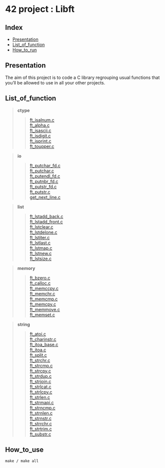# 42 project : Libft

## Index

* [Presentation](#Presentation)
* [List_of_function](#List_of_function)
* [How_to_run](#How_to_run)

## Presentation

The aim of this project is to code a C library regrouping usual functions that you’ll be allowed to use in all your other projects.

## List_of_function

>**ctype**
>>[ft_isalnum.c](./src/ctype/ft_isalnum.c)  
[ft_alpha.c](./src/ctype/ft_alpha.c)  
[ft_isascii.c](./src/ctype/ft_isascii.c)  
[ft_isdigit.c](./src/ctype/ft_isdigit.c)  
[ft_isprint.c](./src/ctype/t_isprint.c)  
[ft_toupper.c](./src/ctype/ft_toupper.c)  

>**io**
>>[ft_putchar_fd.c](./src/io/ft_putchar_fd.c)  
[ft_putchar.c](./src/io/ft_putchar.c)  
[ft_putendl_fd.c](./src/io/ft_putendl_fd.c)   
[ft_putnbr_fd.c](./src/io/ft_putnbr_fd.c)  
[ft_putstr_fd.c](./src/io/ft_putstr_fd.c)  
[ft_putstr.c](./src/io/ft_putstr.c)  
[get_next_line.c](./src/io/get_next_line.c)  

>**list**
>>[ft_lstadd_back.c](./src/list/ft_lstadd_back.c)  
[ft_lstadd_front.c](./src/list/ft_lstadd_front.c)  
[ft_lstclear.c](./src/list/ft_lstclear.c)  
[ft_lstdelone.c](./src/list/ft_lstdelone.c)  
[ft_lstiter.c](./src/list/ft_lstiter.c)  
[ft_lstlast.c](./src/list/ft_lstlast.c)  
[ft_lstmap.c](./src/list/ft_lstmap.c)  
[ft_lstnew.c](./src/list/ft_lstnew.c)  
[ft_lstsize.c](./src/list/ft_lstsize.c)  

>**memory**
>>[ft_bzero.c](./src/memory/ft_bzero.c)  
[ft_calloc.c](./src/memory/ft_calloc.c)  
[ft_memccpy.c](./src/memory/ft_memccpy.c)  
[ft_memchr.c](./src/memory/ft_memchr.c)  
[ft_memcmp.c](./src/memory/ft_memcmp.c)  
[ft_memcpy.c](./src/memory/ft_memcpy.c)  
[ft_memmove.c](./src/memory/ft_memmove.c)  
[ft_memset.c](./src/memory/ft_memset.c)  

>**string**
>>[ft_atoi.c](./src/string/ft_atoi.c)  
[ft_charinstr.c](./src/string/ft_charinstr.c)   
[ft_itoa_base.c](./src/string/ft_itoa_base.c)  
[ft_itoa.c](./src/string/ft_itoa.c)  
[ft_split.c](./src/string/ft_split.c)  
[ft_strchr.c](./src/string/ft_strchr.c)  
[ft_strcmp.c](./src/string/ft_strcmp.c)  
[ft_strcpy.c](./src/string/ft_strcpy.c)  
[ft_strdup.c](./src/string/ft_strdup.c)  
[ft_strjoin.c](./src/string/ft_strjoin.c)  
[ft_strlcat.c](./src/string/ft_strlcat.c)  
[ft_strlcpy.c](./src/string/ft_strlcpy.c)  
[ft_strlen.c](./src/string/ft_strlen.c)  
[ft_strmapi.c](./src/string/ft_strmapi.c)  
[ft_strncmp.c](./src/string/ft_strncmp.c)  
[ft_strnlen.c](./src/string/t_strnlen.c)  
[ft_strnstr.c](./src/string/ft_strnstr.c)  
[ft_strrchr.c](./src/string/ft_strrchr.c)  
[ft_strtrim.c](./src/string/ft_strtrim.c)  
[ft_substr.c](./src/string/ft_substr.c)  

## How_to_use

    make / make all